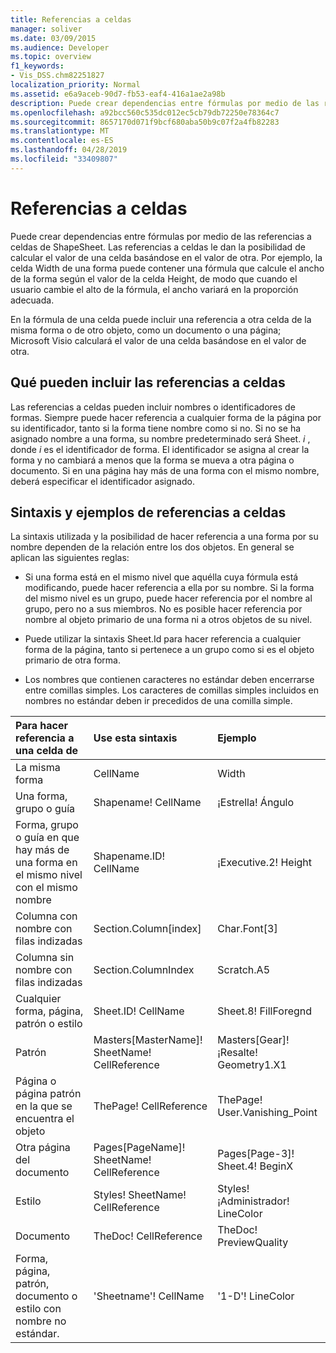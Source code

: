 ```yaml
---
title: Referencias a celdas
manager: soliver
ms.date: 03/09/2015
ms.audience: Developer
ms.topic: overview
f1_keywords:
- Vis_DSS.chm82251827
localization_priority: Normal
ms.assetid: e6a9aceb-90d7-fb53-eaf4-416a1ae2a98b
description: Puede crear dependencias entre fórmulas por medio de las referencias a celdas de ShapeSheet. Las referencias a celdas le dan la posibilidad de calcular el valor de una celda basándose en el valor de otra. Por ejemplo, la celda Width de una forma puede contener una fórmula que calcule el ancho de la forma según el valor de la celda Height, de modo que cuando el usuario cambie el alto de la fórmula, el ancho variará en la proporción adecuada.
ms.openlocfilehash: a92bcc560c535dc012ec5cb79db72250e78364c7
ms.sourcegitcommit: 8657170d071f9bcf680aba50b9c07f2a4fb82283
ms.translationtype: MT
ms.contentlocale: es-ES
ms.lasthandoff: 04/28/2019
ms.locfileid: "33409807"
---
```

# <a name="about-cell-references"></a>Referencias a celdas

Puede crear dependencias entre fórmulas por medio de las referencias a celdas de ShapeSheet. Las referencias a celdas le dan la posibilidad de calcular el valor de una celda basándose en el valor de otra. Por ejemplo, la celda Width de una forma puede contener una fórmula que calcule el ancho de la forma según el valor de la celda Height, de modo que cuando el usuario cambie el alto de la fórmula, el ancho variará en la proporción adecuada.
  
En la fórmula de una celda puede incluir una referencia a otra celda de la misma forma o de otro objeto, como un documento o una página; Microsoft Visio calculará el valor de una celda basándose en el valor de otra.
  
## <a name="what-cell-references-can-include"></a>Qué pueden incluir las referencias a celdas

Las referencias a celdas pueden incluir nombres o identificadores de formas. Siempre puede hacer referencia a cualquier forma de la página por su identificador, tanto si la forma tiene nombre como si no. Si no se ha asignado nombre a una forma, su nombre predeterminado será Sheet. *i*  , donde  *i*  es el identificador de forma. El identificador se asigna al crear la forma y no cambiará a menos que la forma se mueva a otra página o documento. Si en una página hay más de una forma con el mismo nombre, deberá especificar el identificador asignado. 
  
## <a name="cell-reference-syntax-and-examples"></a>Sintaxis y ejemplos de referencias a celdas

La sintaxis utilizada y la posibilidad de hacer referencia a una forma por su nombre dependen de la relación entre los dos objetos. En general se aplican las siguientes reglas:
  
- Si una forma está en el mismo nivel que aquélla cuya fórmula está modificando, puede hacer referencia a ella por su nombre. Si la forma del mismo nivel es un grupo, puede hacer referencia por el nombre al grupo, pero no a sus miembros. No es posible hacer referencia por nombre al objeto primario de una forma ni a otros objetos de su nivel.
    
- Puede utilizar la sintaxis Sheet.Id para hacer referencia a cualquier forma de la página, tanto si pertenece a un grupo como si es el objeto primario de otra forma.
    
- Los nombres que contienen caracteres no estándar deben encerrarse entre comillas simples. Los caracteres de comillas simples incluidos en nombres no estándar deben ir precedidos de una comilla simple.
    
|**Para hacer referencia a una celda de**|**Use esta sintaxis**|**Ejemplo**|
|:-----|:-----|:-----|
|La misma forma  <br/> | CellName  <br/> | Width  <br/> |
| Una forma, grupo o guía  <br/> | Shapename! CellName  <br/> | ¡Estrella! Ángulo  <br/> |
| Forma, grupo o guía en que hay más de una forma en el mismo nivel con el mismo nombre  <br/> | Shapename.ID! CellName  <br/> | ¡Executive.2! Height  <br/> |
| Columna con nombre con filas indizadas  <br/> | Section.Column[index]  <br/> | Char.Font[3]  <br/> |
| Columna sin nombre con filas indizadas  <br/> | Section.ColumnIndex  <br/> | Scratch.A5  <br/> |
| Cualquier forma, página, patrón o estilo  <br/> | Sheet.ID! CellName  <br/> | Sheet.8! FillForegnd  <br/> |
| Patrón  <br/> | Masters[MasterName]! SheetName! CellReference  <br/> | Masters[Gear]! ¡Resalte! Geometry1.X1  <br/> |
| Página o página patrón en la que se encuentra el objeto  <br/> | ThePage! CellReference  <br/> | ThePage! User.Vanishing_Point  <br/> |
| Otra página del documento  <br/> | Pages[PageName]! SheetName! CellReference  <br/> | Pages[Page-3]! Sheet.4! BeginX  <br/> |
| Estilo  <br/> | Styles! SheetName! CellReference  <br/> | Styles! ¡Administrador! LineColor  <br/> |
| Documento  <br/> | TheDoc! CellReference  <br/> | TheDoc! PreviewQuality  <br/> |
| Forma, página, patrón, documento o estilo con nombre no estándar.  <br/> | 'Sheetname'! CellName  <br/> | '1-D'! LineColor  <br/> |
   

